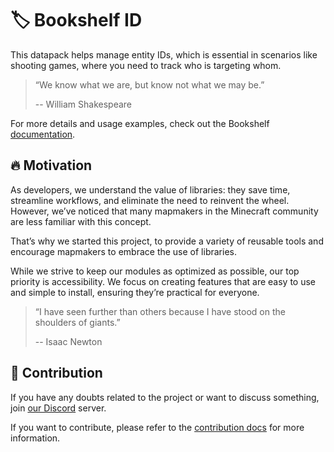 # 🏷️ Bookshelf ID

This datapack helps manage entity IDs, which is essential in scenarios like shooting games, where you need to track who is targeting whom.

> “We know what we are, but know not what we may be.”
>
> -- William Shakespeare

For more details and usage examples, check out the Bookshelf [documentation](https://docs.mcbookshelf.dev/en/latest/modules/id.html).


## 🔥 Motivation

As developers, we understand the value of libraries: they save time, streamline workflows, and eliminate the need to reinvent the wheel. However, we’ve noticed that many mapmakers in the Minecraft community are less familiar with this concept.

That’s why we started this project, to provide a variety of reusable tools and encourage mapmakers to embrace the use of libraries.

While we strive to keep our modules as optimized as possible, our top priority is accessibility. We focus on creating features that are easy to use and simple to install, ensuring they’re practical for everyone.

> “I have seen further than others because I have stood on the shoulders of giants.”
>
> -- Isaac Newton


## 🤝 Contribution

If you have any doubts related to the project or want to discuss something, join [our Discord](https://discord.gg/MkXytNjmBt) server.

If you want to contribute, please refer to the [contribution docs](https://docs.mcbookshelf.dev/en/latest/contribute/index.html) for more information.
